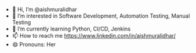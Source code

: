 - 👋 Hi, I’m @aishmuralidhar
- 👀 I’m interested in Software Development, Automation Testing, Manual Testing
- 🌱 I’m currently learning Python, CI/CD, Jenkins
- 📫 How to reach me https://www.linkedin.com/in/aishmuralidhar/
- 😄 Pronouns: Her

<!---
aishmuralidhar/aishmuralidhar is a ✨ special ✨ repository because its `README.md` (this file) appears on your GitHub profile.
You can click the Preview link to take a look at your changes.
--->
